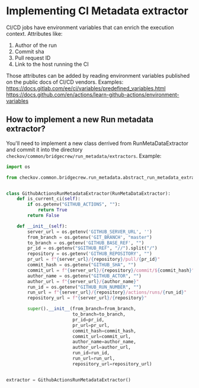 # Implementing CI Metadata extractor
CI/CD jobs have environment variables that can enrich the execution context.
Attributes like:
1. Author of the run
2. Commit sha
3. Pull request ID
4. Link to the host running the CI 

Those attributes can be added by reading environment variables published on the public docs of CI/CD vendors.
Examples: 
https://docs.gitlab.com/ee/ci/variables/predefined_variables.html
https://docs.github.com/en/actions/learn-github-actions/environment-variables

## How to implement a new Run metadata extractor?
You'll need to implement a new class derrived from RunMetaDataExtractor and commit it into the directory `checkov/common/bridgecrew/run_metadata/extractors`.
Example:

```python
import os

from checkov.common.bridgecrew.run_metadata.abstract_run_metadata_extractor import RunMetaDataExtractor


class GithubActionsRunMetadataExtractor(RunMetaDataExtractor):
    def is_current_ci(self):
        if os.getenv("GITHUB_ACTIONS", ""):
            return True
        return False

    def __init__(self):
        server_url = os.getenv('GITHUB_SERVER_URL', '')
        from_branch = os.getenv('GIT_BRANCH', "master")
        to_branch = os.getenv('GITHUB_BASE_REF', "")
        pr_id = os.getenv("$GITHUB_REF", "//").split("/")
        repository = os.getenv('GITHUB_REPOSITORY', "")
        pr_url = f"{server_url}/{repository}/pull/{pr_id}"
        commit_hash = os.getenv("GITHUB_SHA", "")
        commit_url = f"{server_url}/{repository}/commit/${commit_hash}"
        author_name = os.getenv("GITHUB_ACTOR", "")
        author_url = f"{server_url}/{author_name}"
        run_id = os.getenv("GITHUB_RUN_NUMBER", "")
        run_url = f"{server_url}/{repository}/actions/runs/{run_id}"
        repository_url = f"{server_url}/{repository}"

        super().__init__(from_branch=from_branch,
                         to_branch=to_branch,
                         pr_id=pr_id,
                         pr_url=pr_url,
                         commit_hash=commit_hash,
                         commit_url=commit_url,
                         author_name=author_name,
                         author_url=author_url,
                         run_id=run_id,
                         run_url=run_url,
                         repository_url=repository_url)


extractor = GithubActionsRunMetadataExtractor()

```
